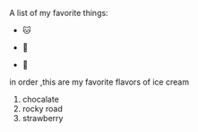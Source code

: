 A list of my favorite things:
- 🐱
* 🐶
- 🚌

in order ,this are my favorite flavors of ice cream
1. chocalate
2. rocky road
3. strawberry
